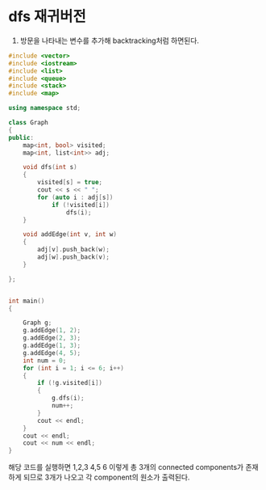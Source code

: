 # dfs 재귀버전

1. 방문을 나타내는 변수를  추가해 backtracking처럼 하면된다.

```c++
#include <vector>
#include <iostream>
#include <list>
#include <queue>
#include <stack>
#include <map>

using namespace std;

class Graph
{
public:
	map<int, bool> visited;
	map<int, list<int>> adj;

	void dfs(int s)
	{
		visited[s] = true;
		cout << s << " ";
		for (auto i : adj[s])
			if (!visited[i])
				dfs(i);
	}

	void addEdge(int v, int w)
	{
		adj[v].push_back(w);
		adj[w].push_back(v);
	}

};


int main()
{

	Graph g;
	g.addEdge(1, 2);
	g.addEdge(2, 3);
	g.addEdge(1, 3);
	g.addEdge(4, 5);
	int num = 0;
	for (int i = 1; i <= 6; i++)
	{
		if (!g.visited[i])
		{
			g.dfs(i);
			num++;
		}
		cout << endl;
	}
	cout << endl;
	cout << num << endl;
}


```


해당 코드를 실행하면 1,2,3  4,5  6 이렇게 총 3개의 connected components가 존재하게 되므로 3개가 나오고 각 component의 원소가 출력된다.

